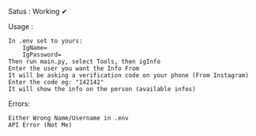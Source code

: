 Satus :
    Working ✔

Usage :

    In .env set to yours:
        IgName=
        IgPassword=
    Then run main.py, select Tools, then igInfo
    Enter the user you want the Info From
    It will be asking a verification code on your phone (From Instagram)
    Enter the code eg: "142142"
    It will show the info on the person (available infos)

Errors:

    Either Wrong Name/Username in .env
    API Error (Not Me)
